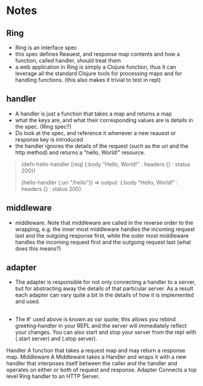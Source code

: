 # Notes
## Ring
- Ring is an interface spec
- this spec defines Reauest, and response map contents and how a function, called handler, should treat them 
- a web application in Ring is simply a Clojure function, thus it can leverage all the standard Clojure tools for processing maps and for handling functions. (this also makes it trivial to test in repl)
## handler
- A handler is just a function that takes a map and returns a map 
- what the keys are, and what their corresponding values are is details in the spec. (Ring spec?)
- Do look at the spec, and reference it whenever a new reauest or response key is introduced 
- the handler ignores the details of the request (such as the uri and the http method) and returns a "hello, World!" resource.

> (defn hello-handler [req]
    {:body "Hello, World!"
     : headers {}
     : status 200})
>
> (hello-handler {:uri "/hello"})       => output: 
    {:body "Hello, World!"
     : headers {}
     : status 200}

## middleware
- middleware. Note that middleware are called in the reverse order to the wrapping, e.g. the inner most middleware handles the incoming request last and the outgoing response first, while the outer most middleware handles the incoming request first and the outgoing request last (what does this means?)

## adapter
- The adapter is responsible for not only connecting a handler to a server, but for abstracting away the details of that particular server. As a result each adapter can vary quite a bit in the details of how it is implemented and used.

## 

- The #' used above is known as var quote; this allows you rebind greeting‑handler in your REPL and the server will immediately reflect your changes. You can also start and stop your server from the repl with (.start server) and (.stop server).


Handler
A function that takes a request map and may return a response map.
Middleware
A Middleware takes a Handler and wraps it with a new handler that interposes itself between the caller and the handler and operates on either or both of request and response.
Adapter
Connects a top level Ring handler to an HTTP Server.

